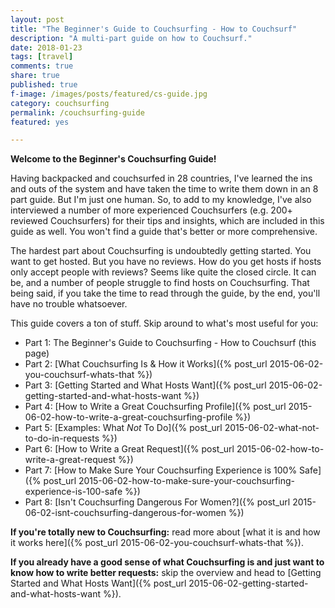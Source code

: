 ```yaml
---
layout: post
title: "The Beginner's Guide to Couchsurfing - How to Couchsurf"
description: "A multi-part guide on how to Couchsurf."
date: 2018-01-23
tags: [travel]
comments: true
share: true
published: true
f-image: /images/posts/featured/cs-guide.jpg
category: couchsurfing
permalink: /couchsurfing-guide
featured: yes

---
```


__Welcome to the Beginner's Couchsurfing Guide!__

 Having backpacked and couchsurfed in 28 countries, I've learned the ins and outs of the system and have taken the time to write them down in an 8 part guide. But I'm just one human. So, to add to my knowledge, I've also interviewed a number of more experienced Couchsurfers (e.g. 200+ reviewed Couchsurfers) for their tips and insights, which are included in this guide as well. You won't find a guide that's better or more comprehensive.

The hardest part about Couchsurfing is undoubtedly getting started. You want to get hosted. But you have no reviews. How do you get hosts if hosts only accept people with reviews? Seems like quite the closed circle. It can be, and a number of people struggle to find hosts on Couchsurfing. That being said, if you take the time to read through the guide, by the end, you'll have no trouble whatsoever.

This guide covers a ton of stuff. Skip around to what's most useful for you: 

* Part 1: The Beginner's Guide to Couchsurfing - How to Couchsurf (this page)
* Part 2: [What Couchsurfing Is & How it Works]({% post_url 2015-06-02-you-couchsurf-whats-that %})
* Part 3: [Getting Started and What Hosts Want]({% post_url 2015-06-02-getting-started-and-what-hosts-want %})
* Part 4: [How to Write a Great Couchsurfing Profile]({% post_url 2015-06-02-how-to-write-a-great-couchsurfing-profile %})
* Part 5: [Examples: What *Not* To Do]({% post_url 2015-06-02-what-not-to-do-in-requests %})
* Part 6: [How to Write a Great Request]({% post_url 2015-06-02-how-to-write-a-great-request %})
* Part 7: [How to Make Sure Your Couchsurfing Experience is 100% Safe]({% post_url 2015-06-02-how-to-make-sure-your-couchsurfing-experience-is-100-safe %})
* Part 8: [Isn't Couchsurfing Dangerous For Women?]({% post_url 2015-06-02-isnt-couchsurfing-dangerous-for-women %})

**If you're totally new to Couchsurfing:** read more about [what it is and how it works here]({% post_url 2015-06-02-you-couchsurf-whats-that %}). 

**If you already have a good sense of what Couchsurfing is and just want to know how to write better requests:** skip the overview and head to [Getting Started and What Hosts Want]({% post_url 2015-06-02-getting-started-and-what-hosts-want %}).
